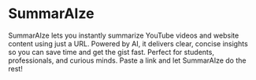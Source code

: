 # SummarAIze
SummarAIze lets you instantly summarize YouTube videos and website content using just a URL. Powered by AI, it delivers clear, concise insights so you can save time and get the gist fast. Perfect for students, professionals, and curious minds. Paste a link and let SummarAIze do the rest!
